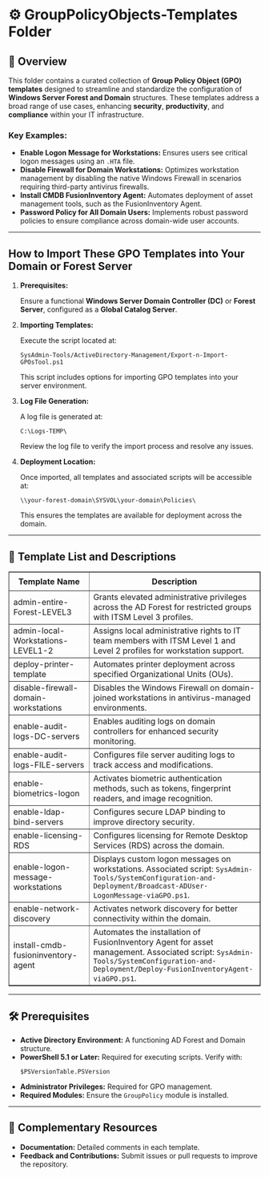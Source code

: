 <div>
  <h1>⚙️ GroupPolicyObjects-Templates Folder</h1>

  <h2>📄 Overview</h2>
  <p>
    This folder contains a curated collection of <strong>Group Policy Object (GPO) templates</strong> designed to streamline and standardize the configuration of
    <strong>Windows Server Forest and Domain</strong> structures. These templates address a broad range of use cases, enhancing
    <strong>security</strong>, <strong>productivity</strong>, and <strong>compliance</strong> within your IT infrastructure.
  </p>

  <h3>Key Examples:</h3>
  <ul>
    <li><strong>Enable Logon Message for Workstations:</strong> Ensures users see critical logon messages using an <code>.HTA</code> file.</li>
    <li><strong>Disable Firewall for Domain Workstations:</strong> Optimizes workstation management by disabling the native Windows Firewall in scenarios requiring third-party antivirus firewalls.</li>
    <li><strong>Install CMDB FusionInventory Agent:</strong> Automates deployment of asset management tools, such as the FusionInventory Agent.</li>
    <li><strong>Password Policy for All Domain Users:</strong> Implements robust password policies to ensure compliance across domain-wide user accounts.</li>
  </ul>

  <hr />

  <h2>How to Import These GPO Templates into Your Domain or Forest Server</h2>
  <ol>
    <li>
      <strong>Prerequisites:</strong>
      <p>Ensure a functional <strong>Windows Server Domain Controller (DC)</strong> or <strong>Forest Server</strong>, configured as a <strong>Global Catalog Server</strong>.</p>
    </li>
    <li>
      <strong>Importing Templates:</strong>
      <p>Execute the script located at:</p>
      <p><code>SysAdmin-Tools/ActiveDirectory-Management/Export-n-Import-GPOsTool.ps1</code></p>
      <p>This script includes options for importing GPO templates into your server environment.</p>
    </li>
    <li>
      <strong>Log File Generation:</strong>
      <p>A log file is generated at:</p>
      <p><code>C:\Logs-TEMP\</code></p>
      <p>Review the log file to verify the import process and resolve any issues.</p>
    </li>
    <li>
      <strong>Deployment Location:</strong>
      <p>Once imported, all templates and associated scripts will be accessible at:</p>
      <p><code>\\your-forest-domain\SYSVOL\your-domain\Policies\</code></p>
      <p>This ensures the templates are available for deployment across the domain.</p>
    </li>
  </ol>

  <hr />

  <h2>📜 Template List and Descriptions</h2>
  <table border="1" style="border-collapse: collapse; width: 100%;">
    <thead>
      <tr>
        <th style="padding: 8px;">Template Name</th>
        <th style="padding: 8px;">Description</th>
      </tr>
    </thead>
    <tbody>
      <tr>
        <td>admin-entire-Forest-LEVEL3</td>
        <td>Grants elevated administrative privileges across the AD Forest for restricted groups with ITSM Level 3 profiles.</td>
      </tr>
      <tr>
        <td>admin-local-Workstations-LEVEL1-2</td>
        <td>Assigns local administrative rights to IT team members with ITSM Level 1 and Level 2 profiles for workstation support.</td>
      </tr>
      <tr>
        <td>deploy-printer-template</td>
        <td>Automates printer deployment across specified Organizational Units (OUs).</td>
      </tr>
      <tr>
        <td>disable-firewall-domain-workstations</td>
        <td>Disables the Windows Firewall on domain-joined workstations in antivirus-managed environments.</td>
      </tr>
      <tr>
        <td>enable-audit-logs-DC-servers</td>
        <td>Enables auditing logs on domain controllers for enhanced security monitoring.</td>
      </tr>
      <tr>
        <td>enable-audit-logs-FILE-servers</td>
        <td>Configures file server auditing logs to track access and modifications.</td>
      </tr>
      <tr>
        <td>enable-biometrics-logon</td>
        <td>Activates biometric authentication methods, such as tokens, fingerprint readers, and image recognition.</td>
      </tr>
      <tr>
        <td>enable-ldap-bind-servers</td>
        <td>Configures secure LDAP binding to improve directory security.</td>
      </tr>
      <tr>
        <td>enable-licensing-RDS</td>
        <td>Configures licensing for Remote Desktop Services (RDS) across the domain.</td>
      </tr>
      <tr>
        <td>enable-logon-message-workstations</td>
        <td>
          Displays custom logon messages on workstations. Associated script:
          <code>SysAdmin-Tools/SystemConfiguration-and-Deployment/Broadcast-ADUser-LogonMessage-viaGPO.ps1</code>.
        </td>
      </tr>
      <tr>
        <td>enable-network-discovery</td>
        <td>Activates network discovery for better connectivity within the domain.</td>
      </tr>
      <tr>
        <td>install-cmdb-fusioninventory-agent</td>
        <td>
          Automates the installation of FusionInventory Agent for asset management. Associated script:
          <code>SysAdmin-Tools/SystemConfiguration-and-Deployment/Deploy-FusionInventoryAgent-viaGPO.ps1</code>.
        </td>
      </tr>
    </tbody>
  </table>

  <hr />

  <h2>🛠️ Prerequisites</h2>
  <ul>
    <li><strong>Active Directory Environment:</strong> A functioning AD Forest and Domain structure.</li>
    <li>
      <strong>PowerShell 5.1 or Later:</strong> Required for executing scripts. Verify with:
      <pre><code>$PSVersionTable.PSVersion</code></pre>
    </li>
    <li><strong>Administrator Privileges:</strong> Required for GPO management.</li>
    <li><strong>Required Modules:</strong> Ensure the <code>GroupPolicy</code> module is installed.</li>
  </ul>

  <hr />

  <h2>📄 Complementary Resources</h2>
  <ul>
    <li><strong>Documentation:</strong> Detailed comments in each template.</li>
    <li><strong>Feedback and Contributions:</strong> Submit issues or pull requests to improve the repository.</li>
  </ul>
</div>
